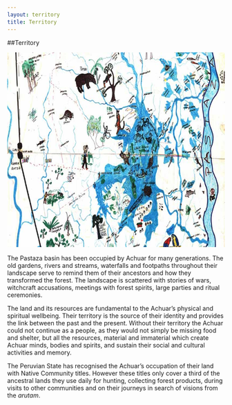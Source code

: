 ```yaml
---
layout: territory
title: Territory
---
```


##Territory

<img src="/images/siwin-map.jpg" height="450" width="800">

The Pastaza basin has been occupied by Achuar for many generations. The old gardens, rivers and streams, waterfalls and footpaths throughout their landscape serve to remind them of their ancestors and how they transformed the forest. The landscape is scattered with stories of wars, witchcraft accusations, meetings with forest spirits, large parties and ritual ceremonies.

The land and its resources are fundamental to the Achuar’s physical and spiritual wellbeing. Their territory is the source of their identity and provides the link between the past and the present. Without their territory the Achuar could not continue as a people, as they would not simply be missing food and shelter, but all the resources, material and immaterial which create Achuar minds, bodies and spirits, and sustain their social and cultural activities and memory.

The Peruvian State has recognised the Achuar’s occupation of their land with Native Community titles. However these titles only cover a third of the ancestral lands they use daily for hunting, collecting forest products, during visits to other communities and on their journeys in search of visions from the _arutam_.